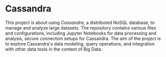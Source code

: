 # Cassandra

This project is about using _Cassandra_, a distributed NoSQL database, to manage and analyze large datasets. 
The repository contains various files and configurations, including Jupyter Notebooks for data processing and analysis, secure connection setups for Cassandra.
The aim of the project is to explore Cassandra's data modeling, query operations, and integration with other data tools in the context of Big Data.
